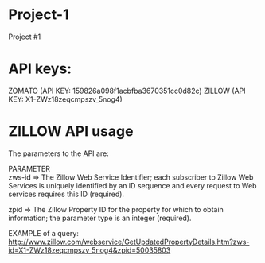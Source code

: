 # Project-1
Project #1


API keys:
===========================================
ZOMATO (API KEY: 159826a098f1acbfba3670351cc0d82c)
ZILLOW (API KEY:  X1-ZWz18zeqcmpszv_5nog4)


ZILLOW API usage
============================================

The parameters to the API are:

PARAMETER	
zws-id =>	The Zillow Web Service Identifier; each subscriber to Zillow Web Services is uniquely identified by an ID sequence and every request to Web services requires this ID	 (required).

zpid => 	The Zillow Property ID for the property for which to obtain information; the parameter type is an integer (required).

EXAMPLE of a query:
http://www.zillow.com/webservice/GetUpdatedPropertyDetails.htm?zws-id=X1-ZWz18zeqcmpszv_5nog4&zpid=50035803
